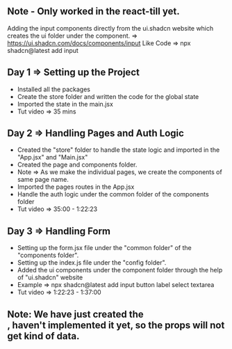 ## Note - Only worked in the react-till yet.
Adding the input components directly from the ui.shadcn website which creates the ui folder under the component.
=> https://ui.shadcn.com/docs/components/input
Like Code => npx shadcn@latest add input

## Day 1 => Setting up the Project
- Installed all the packages
- Create the store folder and written the code for the global state
- Imported the state in the main.jsx
- Tut video => 35 mins


## Day 2 => Handling Pages and Auth Logic
- Created the "store" folder to handle the state logic and imported in the "App.jsx" and "Main.jsx" 
- Created the page and components folder.
- Note => As we make the individual pages, we create the components of same page name.
- Imported the pages routes in the App.jsx
- Handle the auth logic under the common folder of the components folder
- Tut video => 35:00 - 1:22:23


## Day 3 => Handling Form
- Setting up the form.jsx file under the "common folder" of the "components folder".
- Setting up the index.js file under the "config folder".
- Added the ui components under the component folder through the help of "ui.shadcn" website
- Example => npx shadcn@latest add input button label select textarea
- Tut video => 1:22:23 - 1:37:00


## Note: We have just created the <Form>, haven't implemented it yet, so the props will not get kind of data.
